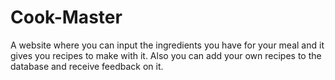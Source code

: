 # Cook-Master
A website where you can input the ingredients you have for your meal and it gives you recipes to make with it. Also you can add your own recipes to the database and receive feedback on it.  

